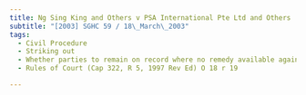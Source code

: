 ```yaml
---
title: Ng Sing King and Others v PSA International Pte Ltd and Others 
subtitle: "[2003] SGHC 59 / 18\_March\_2003"
tags:
  - Civil Procedure
  - Striking out
  - Whether parties to remain on record where no remedy available against them
  - Rules of Court (Cap 322, R 5, 1997 Rev Ed) O 18 r 19

---
```


